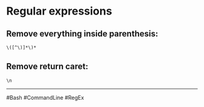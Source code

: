 # Regular expressions

## Remove everything inside parenthesis:

```bash
\([^\)]*\)*
```

## Remove return caret:

`\n`

---

#Bash #CommandLine #RegEx